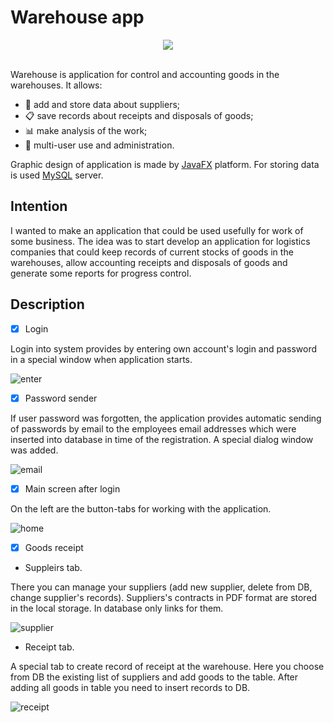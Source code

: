 # Warehouse app

<div align="center">
  <img src="https://user-images.githubusercontent.com/42721137/44773144-7a3c5680-ab78-11e8-99e2-971de9ae9ea2.png"><br><br>
</div>

Warehouse is application for control and accounting goods in the warehouses. It allows:
- :articulated_lorry: add and store data about suppliers;
- :clipboard: save records about receipts and disposals of goods;
- :bar_chart: make analysis of the work;
- :busts_in_silhouette: multi-user use and administration.

Graphic design of application is made by [JavaFX](https://wiki.openjdk.java.net/display/OpenJFX/Main) platform. For storing data is used [MySQL](https://www.mysql.com) server.

## Intention
I wanted to make an application that could be used usefully for work of some business. The idea was to start develop an application for  logistics companies that could keep records of current stocks of goods in the warehouses, allow accounting receipts and disposals of goods and generate some reports for progress control.

## Description

- [x] Login

Login into system provides by entering own account's login and password in a special window when application starts.

![enter](https://user-images.githubusercontent.com/42721137/44755149-9bc42080-ab2d-11e8-9125-00da6da028d6.png)



- [x] Password sender

If user password was forgotten, the application provides automatic sending of passwords by email to the employees email addresses which were inserted into database in time of the registration. A special dialog window was added.

![email](https://user-images.githubusercontent.com/42721137/44755556-5bfe3880-ab2f-11e8-80ec-ffa500da1af4.png)



- [x] Main screen after login

On the left are the button-tabs for working with the application.

![home](https://user-images.githubusercontent.com/42721137/44778047-b83f7780-ab84-11e8-8ad4-a67c5d12365e.png)



- [x] Goods receipt

- Suppleirs tab. 

There you can manage your suppliers (add new supplier, delete from DB, change supplier's records). 
Suppliers's contracts in PDF format are stored in the local storage. In database only links for them.

![supplier](https://user-images.githubusercontent.com/42721137/44779140-5b918c00-ab87-11e8-96a1-d0ea522991be.png)

- Receipt tab. 

A special tab to create record of receipt at the warehouse. Here you choose from DB the existing list of suppliers and add goods to the table. After adding all goods in table you need to insert records to DB.

![receipt](https://user-images.githubusercontent.com/42721137/44779577-87614180-ab88-11e8-9e26-19bcbb82f43e.png)






